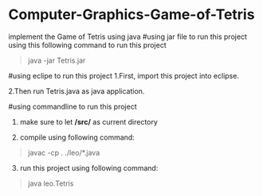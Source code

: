 # Computer-Graphics-Game-of-Tetris
implement the Game of Tetris using java
#using jar file to run this project
using this following command to run this project 
>java -jar Tetris.jar

#using eclipe to run this project
1.First, import this project into eclipse.

2.Then run Tetris.java  as java application.

#using commandline to run this project
1. make sure to let **/src/** as current directory

2. compile using following command:
>javac -cp . ./leo/*.java

3. run this project using following command:
>java leo.Tetris
